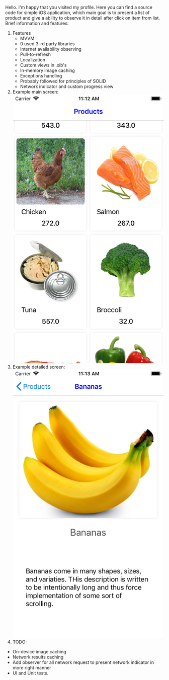 Hello. I'm happy that you visited my profile. Here you can find a source code for simple iOS application, which main goal is to present a list of product and give a ability to observe it in detail after click on item from list.
Brief information and features:
1. Features
    * MVVM
    * 0 used 3-rd party libraries
    * Internet availability observing
    * Pull-to-refresh
    * Localization
    * Custom views in .xib's
    * In-memory image caching
    * Exceptions handling
    * Probably followed for principles of SOLID
    * Network indicator and custom progress view
2. Example main screen:
    ![Alt text](/screenshots/main.png?raw=true "Main screen")
3. Example detailed screen:
    ![Alt text](/screenshots/detailed.png?raw=true "Detailed screen")
4. TODO:
  - On-device image caching
  - Network results caching
  - Add observer for all network request to present network indicator in more right manner
  - UI and Unit tests.
  
